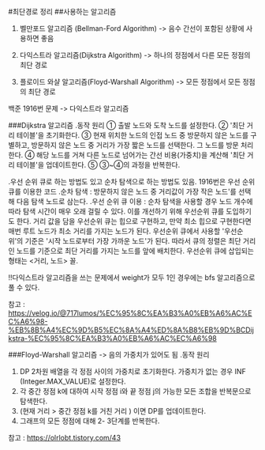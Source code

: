 #최단경로 정리
##사용하는 알고리즘
1. 벨만포드 알고리즘 (Bellman-Ford Algorithm)  -> 음수 간선이 포함된 상황에 사용하면 좋음

2. 다익스트라 알고리즘(Dijkstra Algorithm)  -> 하나의 정점에서 다른 모든 정점의 최단 경로

3. 플로이드 와샬 알고리즘(Floyd-Warshall Algorithm) -> 모든 정점에서 모든 정점의 최단 경로

백준 1916번 문제 -> 다익스트라 알고리즘

###Dijkstra 알고리즘
.동작 원리
① 출발 노드와 도착 노드를 설정한다.
② '최단 거리 테이블'을 초기화한다.
③ 현재 위치한 노드의 인접 노드 중 방문하지 않은 노드를 구별하고, 방문하지 않은 노드 중 거리가 가장 짧은 노드를 선택한다. 그 노드를 방문 처리한다.
④ 해당 노드를 거쳐 다른 노드로 넘어가는 간선 비용(가중치)을 계산해 '최단 거리 테이블'을 업데이트한다.
⑤ ③~④의 과정을 반복한다.

.우선 순위 큐로 하는 방법도 있고 순차 탐색으로 하는 방법도 있음. 1916번은 우선 순위 큐를 이용한 코드
    .순차 탐색 : 방문하지 않은 노드 중 거리값이 가장 작은 노드'를 선택해 다음 탐색 노드로 삼는다.
    .우선 순위 큐 이용 : 순차 탐색을 사용할 경우 노드 개수에 따라 탐색 시간이 매우 오래 걸릴 수 있다. 이를 개선하기 위해 우선순위 큐를 도입하기도 한다.
거리 값을 담을 우선순위 큐는 힙으로 구현하고, 만약 최소 힙으로 구현한다면 매번 루트 노드가 최소 거리를 가지는 노드가 된다. 우선순위 큐에서 사용할 '우선순위'의 기준은
'시작 노드로부터 가장 가까운 노드'가 된다. 따라서 큐의 정렬은 최단 거리인 노드를 기준으로 최단 거리를 가지는 노드를 앞에 배치한다. 우선순위 큐에 삽입되는 형태는 <거리, 노드> 꼴.

!!다익스트라 알고리즘을 쓰는 문제에서 weight가 모두 1인 경우에는 bfs 알고리즘으로 풀 수 있다.

참고 : https://velog.io/@717lumos/%EC%95%8C%EA%B3%A0%EB%A6%AC%EC%A6%98-%EB%8B%A4%EC%9D%B5%EC%8A%A4%ED%8A%B8%EB%9D%BCDijkstra-%EC%95%8C%EA%B3%A0%EB%A6%AC%EC%A6%98

###Floyd-Warshall 알고리즘 -> 음의 가중치가 있어도 됨
.동작 원리
1. DP 2차원 배열을 각 정점 사이의 가중치로 초기화한다. 가중치가 없는 경우 INF (Integer.MAX_VALUE)로 설정한다.
2. 각 중간 정점 k에 대하여 시작 정점 i와 끝 정점 j의 가능한 모든 조합을 반복문으로 탐색한다.
3. (현재 거리 > 중간 정점 k를 거친 거리 ) 이면 DP를 업데이트한다.
4. 그래프의 모든 정점에 대해 2- 3단계를 반복한다.

참고 : https://olrlobt.tistory.com/43
 
